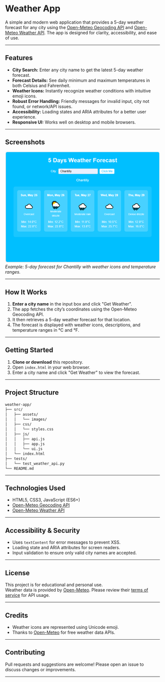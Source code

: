 # Weather App

A simple and modern web application that provides a 5-day weather forecast for any city using the [Open-Meteo Geocoding API](https://open-meteo.com/en/docs/geocoding-api) and [Open-Meteo Weather API](https://open-meteo.com/en/docs). The app is designed for clarity, accessibility, and ease of use.

---

## Features

- **City Search:** Enter any city name to get the latest 5-day weather forecast.
- **Forecast Details:** See daily minimum and maximum temperatures in both Celsius and Fahrenheit.
- **Weather Icons:** Instantly recognize weather conditions with intuitive emoji icons.
- **Robust Error Handling:** Friendly messages for invalid input, city not found, or network/API issues.
- **Accessibility:** Loading states and ARIA attributes for a better user experience.
- **Responsive UI:** Works well on desktop and mobile browsers.

---

## Screenshots

![Weather App Screenshot](src/assets/images/demo.png)  
*Example: 5-day forecast for Chantilly with weather icons and temperature ranges.*

---

## How It Works

1. **Enter a city name** in the input box and click "Get Weather".
2. The app fetches the city’s coordinates using the Open-Meteo Geocoding API.
3. It then retrieves a 5-day weather forecast for that location.
4. The forecast is displayed with weather icons, descriptions, and temperature ranges in °C and °F.

---

## Getting Started

1. **Clone or download** this repository.
2. Open `index.html` in your web browser.
3. Enter a city name and click "Get Weather" to view the forecast.

---

## Project Structure

```
weather-app/
├── src/
│   ├── assets/
│   │   └── images/
│   ├── css/
│   │   └── styles.css
│   ├── js/
│   │   ├── api.js
│   │   ├── app.js
│   │   └── ui.js
│   └── index.html
├── tests/
│   └── test_weather_api.py
└── README.md
```

---

## Technologies Used

- HTML5, CSS3, JavaScript (ES6+)
- [Open-Meteo Geocoding API](https://open-meteo.com/en/docs/geocoding-api)
- [Open-Meteo Weather API](https://open-meteo.com/en/docs)

---

## Accessibility & Security

- Uses `textContent` for error messages to prevent XSS.
- Loading state and ARIA attributes for screen readers.
- Input validation to ensure only valid city names are accepted.

---

## License

This project is for educational and personal use.  
Weather data is provided by [Open-Meteo](https://open-meteo.com/). Please review their [terms of service](https://open-meteo.com/en/terms) for API usage.

---

## Credits

- Weather icons are represented using Unicode emoji.
- Thanks to [Open-Meteo](https://open-meteo.com/) for free weather data APIs.

---

## Contributing

Pull requests and suggestions are welcome! Please open an issue to discuss changes or improvements.

---
